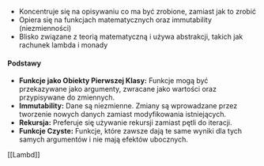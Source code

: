 - Koncentruje się na opisywaniu co ma być zrobione, zamiast jak to zrobić
- Opiera się na funkcjach matematycznych oraz immutability (niezmienności)
- Blisko związane z teorią matematyczną i używa abstrakcji, takich jak rachunek lambda i monady

#### Podstawy
- **Funkcje jako Obiekty Pierwszej Klasy:** Funkcje mogą być przekazywane jako argumenty, zwracane jako wartości oraz przypisywane do zmiennych.
- **Immutability:** Dane są niezmienne. Zmiany są wprowadzane przez tworzenie nowych danych zamiast modyfikowania istniejących.
- **Rekursja:** Preferuje się używanie rekursji zamiast pętli do iteracji.
- **Funkcje Czyste:** Funkcje, które zawsze dają te same wyniki dla tych samych argumentów i nie mają efektów ubocznych.

[[Lambd]]